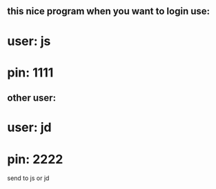 ## this nice program when you want to login use:
# user: js 
# pin: 1111
## other user:
# user: jd
# pin: 2222

send to js or jd 
